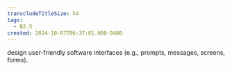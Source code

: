 ```yaml
---
transcludeTitleSize: h4
tags:
  - B2.5
created: 2024-10-07T06:37:01.000-0400
---
```

design user-friendly software interfaces (e.g., prompts, messages, screens, forms).